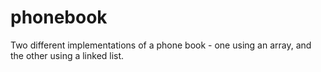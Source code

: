 # phonebook
Two different implementations of a phone book - one using an array, and the other using a linked list.
